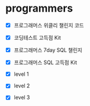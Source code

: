 # programmers
- [X] 프로그래머스 위클리 챌린지 코드

- [X] 코딩테스트 고득점 Kit

- [X] 프로그래머스 7day SQL 챌린지

- [X] 프로그래머스 SQL 고득점 Kit

- [X] level 1

- [X] level 2

- [X] level 3
